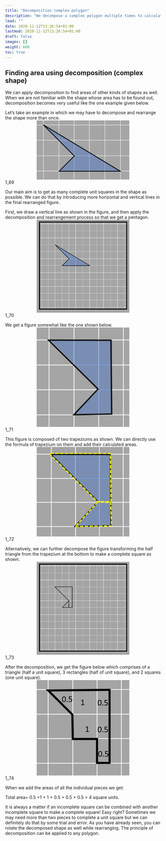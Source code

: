 ```yaml
---
title: "Decomposition complex polygon"
description: "We decompose a complex polygon multiple times to calculate the area"
lead: ""
date: 2020-11-12T13:26:54+01:00
lastmod: 2020-11-12T13:26:54+01:00
draft: false
images: []
weight: 660
toc: true
---
```

## Finding area using decomposition (complex shape)


We can apply decomposition to find areas of other kinds of shapes as well. When we are not familiar with the shape whose area has to be found out, decomposition becomes very useful like the one example given below. 


Let’s take an example in which we may have to decompose and rearrange the shape more than once. 
<img src="1_69_complex_quadrilateral.png" width="300" style="display: block; margin: 0 auto;">
1_69



Our main aim is to get as many complete unit squares in the shape as possible. We can do that by introducing more horizontal and vertical lines in the final rearranged figure. 


First, we draw a vertical line as shown in the figure, and then apply the decomposition and rearrangement process so that we get a pentagon. 
<img src="1_70_complex_quadrilateral_to_pentagon.gif" width="300" style="display: block; margin: 0 auto;">
1_70

 
We get a figure somewhat like the one shown below.
<img src="1_71_pentagon_from_quadrilateral.png" width="300" style="display: block; margin: 0 auto;">
1_71
 
This figure is composed of two trapeziums as shown. We can directly use the formula of trapezium on them and add their calculated areas. 
<img src="1_72_pentagon_into_two_trapeziums.png" width="300" style="display: block; margin: 0 auto;">
1_72



Alternatively, we can further decompose the figure transforming the half triangle from the trapezium at the bottom to make a complete square as shown. 
<img src="1_73_pentagon_to_heptagon.gif" width="300" style="display: block; margin: 0 auto;">
1_73



After the decomposition, we get the figure below which comprises of a triangle (half a unit square), 3 rectangles (half of unit square), and 2 squares (one unit square). 
<img src="1_74_countingsquares_in_heptagon.png" width="300" style="display: block; margin: 0 auto;">
1_74

When we add the areas of all the individual pieces we get:


Total area= 0.5 +1 + 1 + 0.5 + 0.5 + 0.5 = 4 square units. 


It is always a matter if an incomplete square can be combined with another incomplete square to make a complete square! Easy right? Sometimes we may need more than two pieces to complete a unit square but we can definitely do that by some trial and error. As you have already seen, you can rotate the decomposed shape as well while rearranging. The principle of decomposition can be applied to any polygon. 
